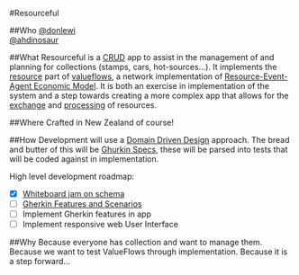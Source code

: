 #Resourceful

##Who
[@donlewi](https://github.com/donlewi)  
[@ahdinosaur](https://github.com/ahdinosaur)  

##What
Resourceful is a [CRUD](https://en.wikipedia.org/wiki/Create,_read,_update_and_delete) app to assist in the management of and planning for collections (stamps, cars, hot-sources...). It implements the [resource](https://github.com/valueflows/resource) part of [valueflows](https://github.com/valueflows/valueflows), a network implementation of [Resource-Event-Agent Economic Model](https://www.msu.edu/~mccarth4/). It is both an exercise in implementation of the system and a step towards creating a more complex app that allows for the [exchange](https://github.com/valueflows/exchange) and [processing](https://github.com/valueflows/process) of resources.

##Where
Crafted in New Zealand of course!

##How
Development will use a [Domain Driven Design](http://www.methodsandtools.com/archive/archive.php?id=97) approach. The bread and butter of this will be [Ghurkin Specs](https://github.com/cucumber/cucumber/wiki/Gherkin), these will be parsed into tests that will be coded against in implementation.

High level development roadmap:

 - [x] [Whiteboard jam on schema](./jams/wb-jam-01.JPG)  
 - [ ] [Gherkin Features and Scenarios](./features)  
 - [ ] Implement Gherkin features in app  
 - [ ] Implement responsive web User Interface  

##Why
Because everyone has collection and want to manage them. Because we want to test ValueFlows through implementation. Because it is a step forward...
